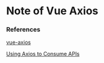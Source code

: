 # Note of Vue Axios





### References

[vue-axios](https://www.npmjs.com/package/vue-axios)

[Using Axios to Consume APIs](https://vuejs.org/v2/cookbook/using-axios-to-consume-apis.html)